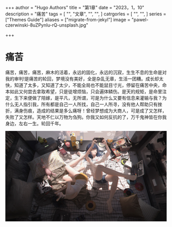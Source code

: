 +++
author = "Hugo Authors"
title = "第1章"
date = "2023，1，10"
description = "痛苦"
tags = [
    "",
    "文章",
    "",
    "",
]
catrgorles = [
    "",
    "",
]
series = ["Themes Guide"]
aliases = ["migrate-from-jekyl"]
image = "pawel-czerwinski-8uZPynIu-rQ-unsplash.jpg" 

+++



#                                                                             痛苦



​          痛苦，痛苦，痛苦，麻木的活着，永远的固化，永远的沉寂，生生不息的生命是对我的审判!是痛苦的轮回，梦境没有美好，全是杂乱无章，生活一团糟。成长却太快，知道了太多，又知道了太少，不能全局也不能鼠目寸光，停留在痛苦中央，命本如此又何尝去拿取希望，只是徒增烦恼，只会遍体鳞伤。是天的规矩，是命里注定，生下来便做了陪嫁，是平凡，无所谓，可是为什么又要有信息来灌输与我？为什么无人指引我，所有都是自己一人所找，自己一人所寻，没有他人帮助只有挫折，满身伤痕，造成的结果是多么痛呀！曾经梦想成为大商人，可是成了又怎样，失败了又怎样。天地不仁以万物为刍狗。你我又如何反抗的了，万千鬼神皆在你我身边，左右一生。轮回千年。

![美图](3.jpg)

